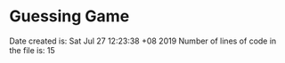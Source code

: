# Guessing Game
Date created is:
Sat Jul 27 12:23:38 +08 2019
Number of lines of code in the file is:
      15
